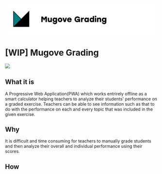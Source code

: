 ![alt text](./src/static/mugove_logo_doc.png)


# [WIP] Mugove Grading

![](https://img.shields.io/badge/version-1.0-blue)
## What it is

A Progressive Web Application(PWA) which works entrirely offline as a smart calculator helping teachers to analyze their students' performance on a graded exercise.
Teachers can be able to see information such as that to do with the performance on each and every topic that was included in the given exercise.

## Why

It is difficult and time consuming for teachers to manually grade students and then analyze their overall and individual performance using their scores. 

## How 
